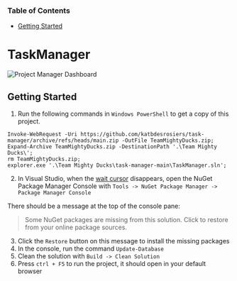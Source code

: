 ### Table of Contents

- [Getting Started](#getting-started)


# TaskManager

![Project Manager Dashboard](https://user-images.githubusercontent.com/2252884/120699256-c88f8a00-c475-11eb-923c-fc8a5c6c3462.png)

## Getting Started

1. Run the following commands in `Windows PowerShell` to get a copy of this project.

```shell
Invoke-WebRequest -Uri https://github.com/katbdesrosiers/task-manager/archive/refs/heads/main.zip -OutFile TeamMightyDucks.zip;
Expand-Archive TeamMightyDucks.zip -DestinationPath '.\Team Mighty Ducks\';
rm TeamMightyDucks.zip;
explorer.exe '.\Team Mighty Ducks\task-manager-main\TaskManager.sln';
```

2. In Visual Studio, when the [wait cursor](https://en.wikipedia.org/wiki/Windows_wait_cursor) disappears, open the
NuGet Package Manager Console with `Tools -> NuGet Package Manager -> Package Manager Console`

There should be a message at the top of the console pane:

> Some NuGet packages are missing from this solution. Click to restore from your online package sources.

3. Click the `Restore` button on this message to install the missing packages
4. In the console, run the command `Update-Database`
5. Clean the solution with `Build -> Clean Solution`
6. Press `ctrl + F5` to run the project, it should open in your default browser
